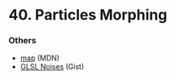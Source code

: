 # 40. Particles Morphing

### Others

- [map](https://developer.mozilla.org/en-US/docs/Web/JavaScript/Reference/Global_Objects/Array/map) (MDN)
- [GLSL Noises](https://gist.github.com/patriciogonzalezvivo/670c22f3966e662d2f83) (Gist)
